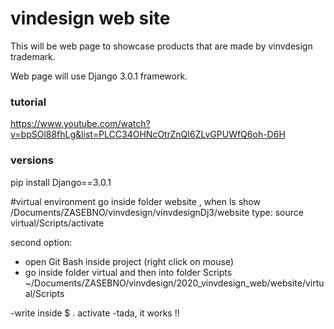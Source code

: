 # vindesign web site

This will be web page to showcase products that are made by vinvdesign trademark.

Web page will use Django 3.0.1 framework.



### tutorial

https://www.youtube.com/watch?v=bpSOl88fhLg&list=PLCC34OHNcOtrZnQI6ZLvGPUWfQ6oh-D6H

### versions

pip install Django==3.0.1

#virtual environment
go inside folder website , when ls show /Documents/ZASEBNO/vinvdesign/vinvdesignDj3/website type:
source virtual/Scripts/activate

second option:
- open Git Bash inside project (right click on mouse)
- go inside folder virtual and then into folder Scripts
~/Documents/ZASEBNO/vinvdesign/2020_vinvdesign_web/website/virtual/Scripts

-write inside
$ . activate
 -tada, it works !!

